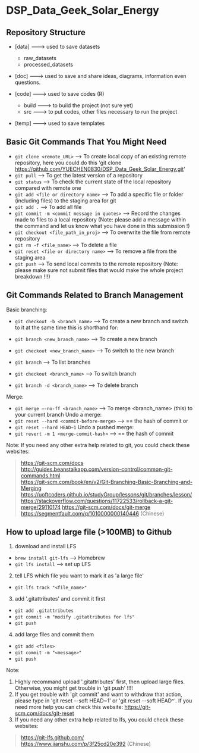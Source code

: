 # DSP_Data_Geek_Solar_Energy

## Repository Structure 

- [data]            ---> used to save datasets
  - raw_datasets
  - processed_datasets

- [doc]           ---> used to save and share ideas, diagrams, information even questions.

- [code]             ---> used to save codes (R)
  - build               ---> to build the project (not sure yet)
  - src                 ---> to put codes, other files necessary to run the project

- [temp]          ---> used to save templates
  
  
## Basic Git Commands That You Might Need
- `git clone <remote_URL>`                      --> To create local copy of an existing remote repository, here you could do this 'git clone https://github.com/YUECHEN0830/DSP_Data_Geek_Solar_Energy.git'
- `git pull`                                    --> To get the latest version of a repository  
- `git status`                                  --> To check the current state of the local repository compared with remote one  
- `git add <file or directory name>`            --> To add a specific file or folder (including files) to the staging area for git  
- `git add .`                                   --> To add all file  
- `git commit -m <commit message in quotes>`    --> Record the changes made to files to a local repository (Note: please add a message within the command and let us know what you have done in this submission !)  
- `git checkout <file_path_in_proj>`            --> To overwrite the file from remote repository
- `git rm -f <file_name>`                       --> To delete a file  
- `git reset <file or directory name>`                    --> To remove a file from the staging area
- `git push`                                    --> To send local commits to the remote   repository (Note: please make sure not submit files that would make the whole project breakdown !!!)

## Git Commands Related to Branch Management
Basic branching:
- `git checkout -b <branch_name>`               --> To create a new branch and switch to it at the same time
this is shorthand for:
- `git branch <new_branch_name>`                --> To create a new branch
- `git checkout <new_branch_name>`              --> To switch to the new branch

- `git branch`                                  --> To list branches
- `git checkout <branch_name>`                  --> To switch branch
- `git branch -d <branch_name>`                 --> To delete branch

Merge:
- `git merge –-no-ff <branch_name>`             --> To merge <branch_name> (this) to your current branch
Undo a merge:
- `git reset --hard <commit-before-merge>`      --> <commit-before-merge> == the hash of commit
or
- `git reset --hard HEAD~1`
Undo a pushed merge:
- `git revert -m 1 <merge-commit-hash>`         --> <commit-before-merge> == the hash of commit

Note: If you need any other extra help related to git, you could check these websites:  
> https://git-scm.com/docs  
> http://guides.beanstalkapp.com/version-control/common-git-commands.html  
> https://git-scm.com/book/en/v2/Git-Branching-Basic-Branching-and-Merging
> https://uoftcoders.github.io/studyGroup/lessons/git/branches/lesson/
> https://stackoverflow.com/questions/11722533/rollback-a-git-merge/29110174
> https://git-scm.com/docs/git-merge
> https://segmentfault.com/q/1010000000140446 (Chinese)

## How to upload large file (>100MB) to Github
1. download and install LFS  
- `brew install git-lfs`    --> Homebrew  
- `git lfs install`         --> set up LFS  
2. tell LFS which file you want to mark it as 'a large file'
- `git lfs track "<file_name>"`
3. add '.gitattributes' and commit it first
- `git add .gitattributes`
- `git commit -m "modify .gitattributes for lfs"` 
- `git push`
4. add large files and commit them
- `git add <files>`
- `git commit -m "<message>"`
- `git push`

Note: 
1. Highly recommand upload '.gitattributes' first, then upload large files. Otherwise, you might get trouble in 'git push' !!!!
2. If you get trouble with 'git commit' and want to withdraw that action, please type in 'git reset --soft HEAD~1' or 'git reset --soft HEAD^'. If you need more help you can check this website: https://git-scm.com/docs/git-reset
2. If you need any other extra help related to lfs, you could check these websites:  
> https://git-lfs.github.com/  
> https://www.jianshu.com/p/3f25cd20e392 (Chinese)  
